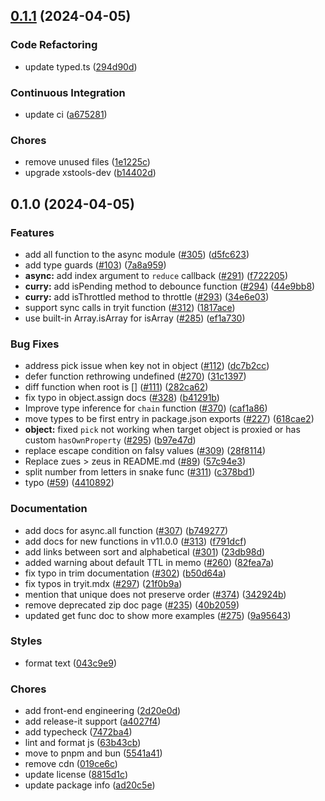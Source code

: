 

## [0.1.1](https://github.com/bingtsingw/radash/compare/0.1.0...0.1.1) (2024-04-05)


### Code Refactoring

* update typed.ts ([294d90d](https://github.com/bingtsingw/radash/commit/294d90d251646a360962c0f58fe2687dad4bec7c))


### Continuous Integration

* update ci ([a675281](https://github.com/bingtsingw/radash/commit/a675281353fa4fd2f94cd732989e84304ce03663))


### Chores

* remove unused files ([1e1225c](https://github.com/bingtsingw/radash/commit/1e1225c190275d9e2f4bf0810aab4b38f2071cab))
* upgrade xstools-dev ([b14402d](https://github.com/bingtsingw/radash/commit/b14402d15324b27e4f0bd6a0ac46e943468ddca7))

## 0.1.0 (2024-04-05)


### Features

* add all function to the async module ([#305](https://github.com/bingtsingw/radash/issues/305)) ([d5fc623](https://github.com/bingtsingw/radash/commit/d5fc6235671d62f6cadfa597fe6a352b650c9111))
* add type guards ([#103](https://github.com/bingtsingw/radash/issues/103)) ([7a8a959](https://github.com/bingtsingw/radash/commit/7a8a9593350020493aab1b762bdb9b431efa0932))
* **async:** add index argument to `reduce` callback ([#291](https://github.com/bingtsingw/radash/issues/291)) ([f722205](https://github.com/bingtsingw/radash/commit/f722205a5af99c13efc43119481d966a4ed3c9d5))
* **curry:** add isPending method to debounce function ([#294](https://github.com/bingtsingw/radash/issues/294)) ([44e9bb8](https://github.com/bingtsingw/radash/commit/44e9bb87d4a61cbab5479ad2e23b6cb3c4016436))
* **curry:** add isThrottled method to throttle ([#293](https://github.com/bingtsingw/radash/issues/293)) ([34e6e03](https://github.com/bingtsingw/radash/commit/34e6e032a680d8bb4dc6fec2f113a74a30f762f8))
* support sync calls in tryit function ([#312](https://github.com/bingtsingw/radash/issues/312)) ([1817ace](https://github.com/bingtsingw/radash/commit/1817ace33d7dd59cb251d8288c37286fef6f8f9a))
* use built-in Array.isArray for isArray ([#285](https://github.com/bingtsingw/radash/issues/285)) ([ef1a730](https://github.com/bingtsingw/radash/commit/ef1a730c2ec19f1b8bcb175169abcec6006b1592))


### Bug Fixes

* address pick issue when key not in object ([#112](https://github.com/bingtsingw/radash/issues/112)) ([dc7b2cc](https://github.com/bingtsingw/radash/commit/dc7b2cceba591b47ba79bcfd6b8c4a3321de267b))
* defer function rethrowing undefined ([#270](https://github.com/bingtsingw/radash/issues/270)) ([31c1397](https://github.com/bingtsingw/radash/commit/31c1397437d7fb7a78e97499c8d46f992c49844c))
* diff function when root is [] ([#111](https://github.com/bingtsingw/radash/issues/111)) ([282ca62](https://github.com/bingtsingw/radash/commit/282ca62bc56f1487fa89b32bd5bc3e1e37991829))
* fix typo in object.assign docs ([#328](https://github.com/bingtsingw/radash/issues/328)) ([b41291b](https://github.com/bingtsingw/radash/commit/b41291b9b06ccf52340ccd90413e8eab94668dce))
* Improve type inference for `chain` function ([#370](https://github.com/bingtsingw/radash/issues/370)) ([caf1a86](https://github.com/bingtsingw/radash/commit/caf1a866e5b30fc977bcdc81db1b3bf71f042bd0))
* move types to be first entry in package.json exports ([#227](https://github.com/bingtsingw/radash/issues/227)) ([618cae2](https://github.com/bingtsingw/radash/commit/618cae2c67b099989f8c6a896de89c218d450f4e))
* **object:** fixed `pick` not working when target object is proxied or has custom `hasOwnProperty` ([#295](https://github.com/bingtsingw/radash/issues/295)) ([b97e47d](https://github.com/bingtsingw/radash/commit/b97e47d2ed19dbf395c5c00f36726d62f79fd93b))
* replace escape condition on falsy values ([#309](https://github.com/bingtsingw/radash/issues/309)) ([28f8114](https://github.com/bingtsingw/radash/commit/28f8114c14d4638a3aeb6095fff5cc3826eb2038))
* Replace zues > zeus in README.md ([#89](https://github.com/bingtsingw/radash/issues/89)) ([57c94e3](https://github.com/bingtsingw/radash/commit/57c94e31ccb8dbb590966af9aecaf8f0ea0ea5e7))
* split number from letters in snake func ([#311](https://github.com/bingtsingw/radash/issues/311)) ([c378bd1](https://github.com/bingtsingw/radash/commit/c378bd1bc401045ed7d8e5e47b275d2159ce43d5))
* typo ([#59](https://github.com/bingtsingw/radash/issues/59)) ([4410892](https://github.com/bingtsingw/radash/commit/44108924b1d553d58ee7fc527f398f8755656de2))


### Documentation

* add docs for async.all function ([#307](https://github.com/bingtsingw/radash/issues/307)) ([b749277](https://github.com/bingtsingw/radash/commit/b74927744f631903853c917b6424d68c5f56eccc))
* add docs for new functions in v11.0.0 ([#313](https://github.com/bingtsingw/radash/issues/313)) ([f791dcf](https://github.com/bingtsingw/radash/commit/f791dcf5de7123e89721851f4ae10ae59a18465c))
* add links between sort and alphabetical ([#301](https://github.com/bingtsingw/radash/issues/301)) ([23db98d](https://github.com/bingtsingw/radash/commit/23db98d124a3ed9b766fcf4aeced7f70cfcc8c0b))
* added warning about default TTL in memo ([#260](https://github.com/bingtsingw/radash/issues/260)) ([82fea7a](https://github.com/bingtsingw/radash/commit/82fea7a65f7652fab390fd403bf958adad5126e9))
* fix typo in trim documentation ([#302](https://github.com/bingtsingw/radash/issues/302)) ([b50d64a](https://github.com/bingtsingw/radash/commit/b50d64a7abb54bd16b68ea022ba1e5629daab113))
* fix typos in tryit.mdx ([#297](https://github.com/bingtsingw/radash/issues/297)) ([21f0b9a](https://github.com/bingtsingw/radash/commit/21f0b9a457a1c09d9abb756a9a93c7d565bd0dd1))
* mention that unique does not preserve order ([#374](https://github.com/bingtsingw/radash/issues/374)) ([342924b](https://github.com/bingtsingw/radash/commit/342924bcb2777e8ce0f168bd3c106b38808e80e1))
* remove deprecated zip doc page ([#235](https://github.com/bingtsingw/radash/issues/235)) ([40b2059](https://github.com/bingtsingw/radash/commit/40b205917b628dc504e3f9ab761602edcbe2f402))
* updated get func doc to show more examples ([#275](https://github.com/bingtsingw/radash/issues/275)) ([9a95643](https://github.com/bingtsingw/radash/commit/9a95643ee43793b5f461347560d2d436e22dd863))


### Styles

* format text ([043c9e9](https://github.com/bingtsingw/radash/commit/043c9e9160392aac34dfbdec95268ca121352a74))


### Chores

* add front-end engineering ([2d20e0d](https://github.com/bingtsingw/radash/commit/2d20e0d9cc933d45a1e5e4c704cc1b738e52a530))
* add release-it support ([a4027f4](https://github.com/bingtsingw/radash/commit/a4027f4252903203e0c387873786ae02cbfbc263))
* add typecheck ([7472ba4](https://github.com/bingtsingw/radash/commit/7472ba484d5e159aacaed83c1cde34bbce9d40c8))
* lint and format js ([63b43cb](https://github.com/bingtsingw/radash/commit/63b43cbc0e592696461392cf4a4f60ab1c7c3ab1))
* move to pnpm and bun ([5541a41](https://github.com/bingtsingw/radash/commit/5541a418f53d755b773930eebfed635235ee4809))
* remove cdn ([019ce6c](https://github.com/bingtsingw/radash/commit/019ce6cd0597c6acf30f360b0e6e6660c62bccff))
* update license ([8815d1c](https://github.com/bingtsingw/radash/commit/8815d1ca86ede882175e6f3199c163cdfcd82ec5))
* update package info ([ad20c5e](https://github.com/bingtsingw/radash/commit/ad20c5e6c28420eebc524798d21c0ceedc92f675))
